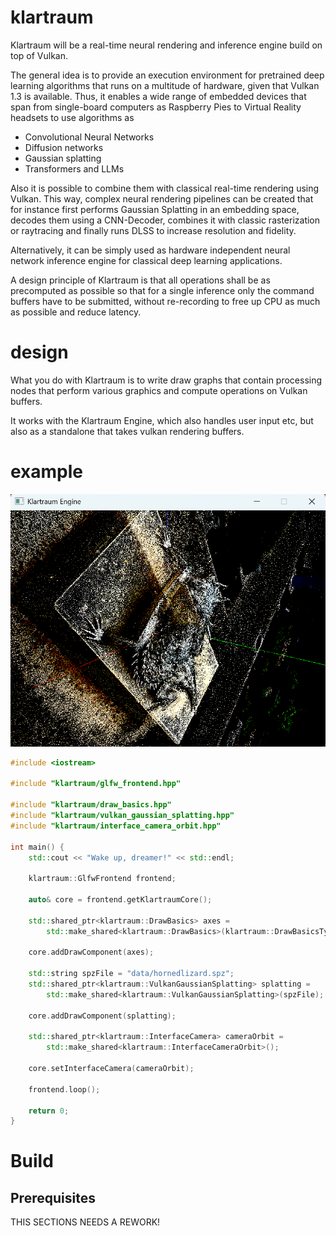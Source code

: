 # klartraum
Klartraum will be a real-time neural rendering and inference engine build on top of Vulkan.

The general idea is to provide an execution environment for pretrained deep learning algorithms that runs on a multitude of hardware, given that Vulkan 1.3 is available. Thus, it enables a wide range of embedded devices that span from single-board computers as Raspberry Pies to Virtual Reality headsets to use algorithms as
* Convolutional Neural Networks
* Diffusion networks
* Gaussian splatting
* Transformers and LLMs

Also it is possible to combine them with classical real-time rendering using Vulkan. This way, complex neural rendering pipelines can be created that for instance first performs Gaussian Splatting in an embedding space, decodes them using a CNN-Decoder, combines it with classic rasterization or raytracing and finally runs DLSS to increase resolution and fidelity. 

Alternatively, it can be simply used as hardware independent neural network inference engine for classical deep learning applications.

A design principle of Klartraum is that all operations shall be as precomputed as possible so that for a single inference only the command buffers have to be submitted, without re-recording to free up CPU as much as possible and reduce latency.

# design

What you do with Klartraum is to write draw graphs that contain processing nodes that perform various graphics and compute operations on Vulkan buffers.

It works with the Klartraum Engine, which also handles user input etc, but also as a standalone that takes vulkan rendering
buffers.

# example

![Screenshot](docs/screenshot.png)

```cpp
#include <iostream>

#include "klartraum/glfw_frontend.hpp"

#include "klartraum/draw_basics.hpp"
#include "klartraum/vulkan_gaussian_splatting.hpp"
#include "klartraum/interface_camera_orbit.hpp"

int main() {
    std::cout << "Wake up, dreamer!" << std::endl;

    klartraum::GlfwFrontend frontend;

    auto& core = frontend.getKlartraumCore();

    std::shared_ptr<klartraum::DrawBasics> axes =
        std::make_shared<klartraum::DrawBasics>(klartraum::DrawBasicsType::Axes);

    core.addDrawComponent(axes);

    std::string spzFile = "data/hornedlizard.spz";
    std::shared_ptr<klartraum::VulkanGaussianSplatting> splatting =
        std::make_shared<klartraum::VulkanGaussianSplatting>(spzFile);

    core.addDrawComponent(splatting);

    std::shared_ptr<klartraum::InterfaceCamera> cameraOrbit =
        std::make_shared<klartraum::InterfaceCameraOrbit>();

    core.setInterfaceCamera(cameraOrbit);

    frontend.loop();

    return 0;
}
```
# Build
## Prerequisites
THIS SECTIONS NEEDS A REWORK!


